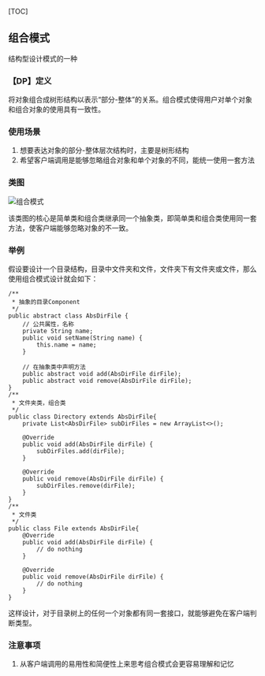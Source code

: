 [TOC]
## 组合模式
结构型设计模式的一种

### 【DP】定义
将对象组合成树形结构以表示“部分-整体”的关系。组合模式使得用户对单个对象和组合对象的使用具有一致性。

### 使用场景
1. 想要表达对象的部分-整体层次结构时，主要是树形结构
2. 希望客户端调用是能够忽略组合对象和单个对象的不同，能统一使用一套方法

### 类图
![组合模式]()

该类图的核心是简单类和组合类继承同一个抽象类，即简单类和组合类使用同一套方法，使客户端能够忽略对象的不一致。

### 举例
假设要设计一个目录结构，目录中文件夹和文件，文件夹下有文件夹或文件，那么使用组合模式设计就会如下：
```
/**
 * 抽象的目录Component
 */
public abstract class AbsDirFile {
    // 公共属性，名称
    private String name;
    public void setName(String name) {
        this.name = name;
    }

    // 在抽象类中声明方法
    public abstract void add(AbsDirFile dirFile);
    public abstract void remove(AbsDirFile dirFile);
}
/**
 * 文件夹类，组合类
 */
public class Directory extends AbsDirFile{
    private List<AbsDirFile> subDirFiles = new ArrayList<>();

    @Override
    public void add(AbsDirFile dirFile) {
        subDirFiles.add(dirFile);
    }

    @Override
    public void remove(AbsDirFile dirFile) {
        subDirFiles.remove(dirFile);
    }
}
/**
 * 文件类
 */
public class File extends AbsDirFile{
    @Override
    public void add(AbsDirFile dirFile) {
        // do nothing
    }

    @Override
    public void remove(AbsDirFile dirFile) {
        // do nothing
    }
}
```
这样设计，对于目录树上的任何一个对象都有同一套接口，就能够避免在客户端判断类型。

### 注意事项
1. 从客户端调用的易用性和简便性上来思考组合模式会更容易理解和记忆

